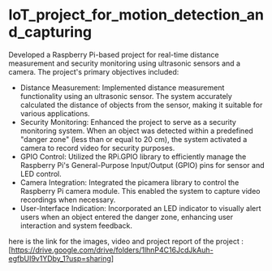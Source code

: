# IoT_project_for_motion_detection_and_capturing
Developed a Raspberry Pi-based project for real-time distance measurement and security monitoring using ultrasonic sensors and a camera. The project's primary objectives included:
- Distance Measurement: Implemented distance measurement functionality using an ultrasonic sensor. The system accurately calculated the distance of objects from the sensor, making it suitable for various applications.
- Security Monitoring: Enhanced the project to serve as a security monitoring system. When an object was detected within a predefined "danger zone" (less than or equal to 20 cm), the system activated a camera to record video for security purposes.
- GPIO Control: Utilized the RPi.GPIO library to efficiently manage the Raspberry Pi's General-Purpose Input/Output (GPIO) pins for sensor and LED control.
- Camera Integration: Integrated the picamera library to control the Raspberry Pi camera module. This enabled the system to capture video recordings when necessary.
- User-Interface Indication: Incorporated an LED indicator to visually alert users when an object entered the danger zone, enhancing user interaction and system feedback.

here is the link for the images, video and project report of the project : [https://drive.google.com/drive/folders/1lhnP4C16JcdJkAuh-egfbUI9v1YDby_1?usp=sharing]
